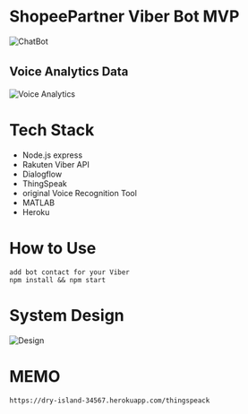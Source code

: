 # ShopeePartner Viber Bot MVP
![ChatBot](https://media.giphy.com/media/gjTcoOmoIn01EcV1ZP/giphy.gif "chat")  


## Voice Analytics Data 　
![Voice Analytics](https://drive.google.com/uc?export=view&id=10_hCL9gxOsXgFaDnX8gIpAdGR5paCOKS "Voice Analytics") 

# Tech Stack
- Node.js express
- Rakuten Viber API
- Dialogflow
- ThingSpeak
- original Voice Recognition Tool
- MATLAB
- Heroku

# How to Use
`add bot contact for your Viber`  
`npm install && npm start`  

# System Design

![Design](https://drive.google.com/uc?export=view&id=1OU67inqPnprg1qM2azer5VILYvHS9jT9 "Design") 
# MEMO
`https://dry-island-34567.herokuapp.com/thingspeack`

